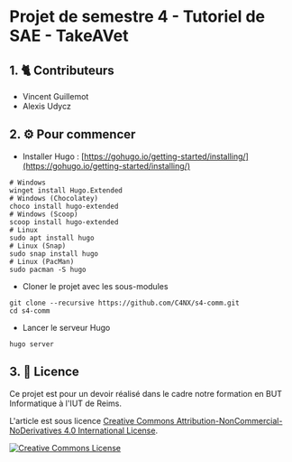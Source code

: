 # Projet de semestre 4 - Tutoriel de SAE - TakeAVet

## 1. 🐈 Contributeurs

- Vincent Guillemot
- Alexis Udycz

## 2. ⚙️ Pour commencer

- Installer Hugo : [https://gohugo.io/getting-started/installing/](https://gohugo.io/getting-started/installing/)

```shell
# Windows
winget install Hugo.Extended
# Windows (Chocolatey)
choco install hugo-extended
# Windows (Scoop)
scoop install hugo-extended
# Linux
sudo apt install hugo
# Linux (Snap)
sudo snap install hugo
# Linux (PacMan)
sudo pacman -S hugo
```

- Cloner le projet avec les sous-modules

```shell
git clone --recursive https://github.com/C4NX/s4-comm.git
cd s4-comm
```

- Lancer le serveur Hugo

```shell
hugo server
```

## 3. 📜 Licence

Ce projet est pour un devoir réalisé dans le cadre notre formation en BUT Informatique à l'IUT de Reims.

L'article est sous licence <a rel="license" href="http://creativecommons.org/licenses/by-nc-nd/4.0/">Creative Commons Attribution-NonCommercial-NoDerivatives 4.0 International License</a>.

<a rel="license" href="http://creativecommons.org/licenses/by-nc-nd/4.0/"><img alt="Creative Commons License" style="border-width:0" src="https://i.creativecommons.org/l/by-nc-nd/4.0/88x31.png" /></a>
